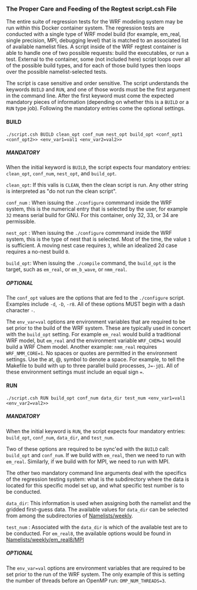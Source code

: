 ### The Proper Care and Feeding of the Regtest script.csh File ###

The entire suite of regression tests for the WRF modeling system may be run within this Docker container system. The regression tests are conducted with a single type of WRF model build (for example, em_real, single precision, MPI, debugging level) that is matched to an associated list of available namelist files. A script inside of the WRF regtest container is able to handle one of two possible requests: build the executables, or run a test. External to the container, some (not included here) script loops over all of the possible build types, and for each of those build types then loops over the possible namelist-selected tests.

The script is case sensitive and order sensitive.  The script understands the keywords `BUILD` and `RUN`, and one of those words must be the first argument in the command line. After the first keyword must come the expected mandatory pieces of information (depending on whether this is a `BUILD` or a `RUN` type job). Following the mandatory entries come the optional settings.


#### BUILD ####

```
./script.csh BUILD clean_opt conf_num nest_opt build_opt <conf_opt1 <conf_opt2>> <env_var1=val1 <env_var2=val2>>
```

##### MANDATORY ##### 

When the initial keyword is `BUILD`, the script expects four mandatory entries: `clean_opt`, `conf_num`, `nest_opt`, and `build_opt`.

`clean_opt`: If this valis is `CLEAN`, then the clean script is run. Any other string is interpreted as "do not run the clean script".

`conf_num` : When issuing the `./configure` commmand inside the WRF system, this is the numerical entry that is selected by the user, for example `32` means serial build for GNU. For this container, only 32, 33, or 34 are permissible.

`nest_opt` : When issuing the `./configure` commmand inside the WRF system, this is the type of nest that is selected. Most of the time, the value `1` is sufficient. A moving nest case requires `3`, while an idealized 2d case requires a no-nest build `0`.

`build_opt`: When issuing the `./compile` command, the `build_opt` is the target, such as `em_real`, or `em_b_wave`, or `nmm_real`.

##### OPTIONAL ##### 

The `conf_opt` values are the options that are fed to the `./configure` script. Examples include `-d`, `-D`, `-r8`. All of these options MUST begin with a dash character `-`.

The `env_var=val` options are environment variables that are required to be set prior to the build of the WRF system. These are typically used in concert with the `build_opt` setting. For example `em_real` would build a traditional WRF model, but `em_real` and the environment variable `WRF_CHEM=1` would build a WRF Chem model. Another example: `nmm_real` requires `WRF_NMM_CORE=1`. No spaces or quotes are permitted in the environment settings. Use the at, @, symbol to denote a space. For example, to tell the Makefile to build with up to three parallel build processes, `J=-j@1`. All of these environment settings must include an equal sign `=`.


#### RUN ####
```
./script.csh RUN build_opt conf_num data_dir test_num <env_var1=val1 <env_var2=val2>>
```

##### MANDATORY ##### 

When the initial keyword is `RUN`, the script expects four mandatory entries: `build_opt`, `conf_num`, `data_dir`, and `test_num`.

Two of these options are required to be sync'ed with the `BUILD` call: `build_opt` and `conf_num`. If we build with `em_real`, then we need to run with `em_real`. Similarly, if we build with for MPI, we need to run with MPI.

The other two mandatory command line arguments deal with the specifics of the regression testing system: what is the subdirectory where the data is located for this specific model set up, and what specific test number is to be conducted.

`data_dir`: This information is used when assigning both the namelist and the gridded first-guess data. The available values for `data_dir` can be selected from among the subdirectories of [Namelists/weekly](Namelists/weekly).

`test_num` : Associated with the `data_dir` is which of the available test are to be conducted. For `em_real8`, the available options would be found in [Namelists/weekly/em_real8/MPI](Namelists/weekly/em_real8/MPI)

##### OPTIONAL ##### 

The `env_var=val` options are environment variables that are required to be set prior to the run of the WRF system. The only example of this is setting the number of threads before an OpenMP run: `OMP_NUM_THREADS=3`.
